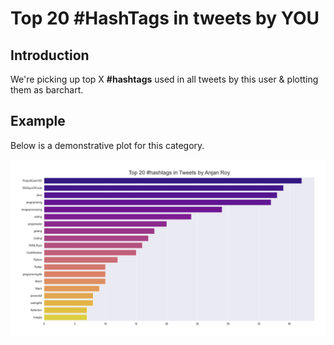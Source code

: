 # Top 20 #HashTags in tweets by YOU

## Introduction

We're picking up top X **#hashtags** used in all tweets by this user & plotting them as barchart.

## Example

Below is a demonstrative plot for this category.

![top20HashTagsInTweetsByAnjan_Roy](../plots/top20HashTagsInTweetsByAnjan_Roy.png)

